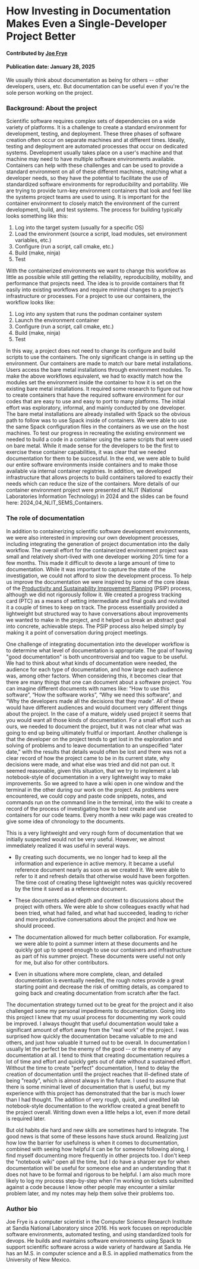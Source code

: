 # How Investing in Documentation Makes Even a Single-Developer Project Better

#### Contributed by [Joe Frye](https://github.com/fryeguy52)

#### Publication date: January 28, 2025

<!-- begin deck -->
We usually think about documentation as being for others -- other developers, users, etc.  But documentation can be useful even if you're the sole person working on the project.
<!-- end deck -->

### Background: About the project

Scientific software requires complex sets of dependencies on a wide variety of platforms.  It is a challenge to create a standard environment for development, testing, and deployment.  These three phases of software creation often occur on separate machines and at different times.  Ideally, testing and deployment are automated processes that occur on dedicated systems.  Development usually takes place on a user's machine and that machine may need to have multiple software environments available.  Containers can help with these challenges and can be used to provide a standard environment on all of these different machines, matching what a developer needs, so they have the potential to facilitate the use of standardized software environments for reproducibility and portability.   We are trying to provide turn-key environment containers that look and feel like the systems project teams are used to using.  It is important for the container environment to closely match the environment of the current development, build, and test systems. The process for building typically looks something like this:

1. Log into the target system (usually for a specific OS)
2. Load the environment (source a script, load modules, set environment variables, etc.)
3. Configure (run a script, call cmake, etc.)
4. Build (make, ninja)
5. Test

With the containerized environments we want to change this workflow as little as possible while still getting the reliability, reproducibility, mobility, and performance that projects need.  The idea is to provide containers that fit easily into existing workflows and require minimal changes to a project’s infrastructure or processes.  For a project to use our containers, the workflow looks like:

1. Log into any system that runs the podman container system
2. Launch the environment container
3. Configure (run a script, call cmake, etc.)
4. Build (make, ninja)
5. Test

In this way, a project does not need to change its configure and build scripts to use the containers. The only significant change is in setting up the environment.  Our containers are made to match our bare metal installations.  Users access the bare metal installations through environment modules. To make the above workflows equivalent, we had to exactly match how the modules set the environment inside the container to how it is set on the existing bare metal installations.   It required some research to figure out how to create containers that have the required software environment for our codes that are easy to use and easy to port to many platforms.  The initial effort was exploratory, informal, and mainly conducted by one developer. The bare metal installations are already installed with Spack so the obvious path to follow was to use Spack inside of containers.  We were able to use the same Spack configuration files in the containers as we use on the host machines.  To test our progress in recreating the existing environment we needed to build a code in a container using the same scripts that were used on bare metal.  While it made sense for the developers to be the first to exercise these container capabilities, it was clear that we needed documentation for them to be successful.  In the end, we were able to build our entire software environments inside containers and to make those available via internal container registries.  In addition, we developed infrastructure that allows projects to build containers tailored to exactly their needs which can reduce the size of the containers.  More details of our container environment project were presented at NLIT (National Laboratories Information Technology) in 2024 and the slides can be found here: 2024_04_NLIT_SEMS_Containers.

### The role of documentation

In addition to containerizing scientific software development environments, we were also interested in improving our own development processes, including integrating the generation of project documentation into the daily workflow. The overall effort for the containerized environment project was small and relatively short-lived with one developer working 20% time for a few months. This made it difficult to devote a large amount of time to documentation.  While it was important to capture the state of the investigation, we could not afford to slow the development process.  To help us improve the documentation we were inspired by some of the core ideas of the [Productivity and Sustainability Improvement Planning](https://bssw.io/blog_posts/productivity-and-sustainability-improvement-planning-psip) (PSIP) process, although we did not rigorously follow it.  We created a progress tracking card (PTC) as a means of setting intermediate and final goals and revisited it a couple of times to keep on track.  The process essentially provided a lightweight but structured way to have conversations about improvements we wanted to make in the project, and it helped us break an abstract goal into concrete, achievable steps.  The PSIP process also helped simply by making it a point of conversation during project meetings.

One challenge of integrating documentation into the developer workflow is to determine what level of documentation is appropriate.  The goal of having "good documentation" is both uncontroversial and too vague to be useful. We had to think about what kinds of documentation were needed, the audience for each type of documentation, and how large each audience was, among other factors. When considering this, it becomes clear that there are many things that one can document about a software project.  You can imagine different documents with names like: “How to use this software”, “How the software works”, “Why we need this software”, and “Why the developers made all the decisions that they made”.  All of these would have different audiences and would document very different things about the project.  In the case of a mature, widely used project it seems that you would want all those kinds of documentation.  For a small effort such as ours, we needed to document the project, but it was not clear what was going to end up being ultimately fruitful or important.  Another challenge is that the developer on the project tends to get lost in the exploration and solving of problems and to leave documentation to an unspecified “later date,” with the results that details would often be lost and there was not a clear record of how the project came to be in its current state, why decisions were made, and what else was tried and did not pan out.   It seemed reasonable, given this situation, that we try to implement a lab notebook-style of documentation in a very lightweight way to make improvements.  So we agreed to have a wiki open in one window and the terminal in the other during our work on the project.   As problems were encountered, we could copy and paste code snippets, notes, and commands run on the command line in the terminal, into the wiki to create a record of the process of investigating how to best create and use containers for our code teams.  Every month a new wiki page was created to give some idea of chronology to the documents.

This is a very lightweight and very rough form of documentation that we initially suspected would not be very useful.  However, we almost immediately realized it was useful in several ways.

- By creating such documents, we no longer had to keep all the information and experience in active memory.  It became a useful reference document nearly as soon as we created it.  We were able to refer to it and refresh details that otherwise would have been forgotten.  The time cost of creating these lightweight notes was quickly recovered by the time it saved as a reference document.

- These documents added depth and context to discussions about the project with others. We were able to show colleagues exactly what had been tried, what had failed, and what had succeeded, leading to richer and more productive conversations about the project and how we should proceed.

- The documentation allowed for much better collaboration.  For example, we were able to point a summer intern at these documents and he quickly got up to speed enough to use our containers and infrastructure as part of his summer project.  These documents were useful not only for me, but also for other contributors.

- Even in situations where more complete, clean, and detailed documentation is eventually needed, the rough notes provide a great starting point and decrease the risk of omitting details, as compared to going back and creating documentation from scratch after the fact.

The documentation strategy turned out to be great for the project and it also challenged some my personal impediments to documentation. Going into this project I knew that my usual process for documenting my work could be improved.  I always thought that useful documentation would take a significant amount of effort away from the "real work" of the project. I was surprised how quickly the documentation became valuable to me and others, and just how valuable it turned out to be overall.  In documentation I usually let the perfect be the enemy of the good -- or the enemy of any documentation at all.  I tend to think that creating documentation requires a lot of time and effort and quickly gets out of date without a sustained effort. Without the time to create "perfect" documentation, I tend to delay the creation of documentation until the project reaches that ill-defined state of being "ready", which is almost always in the future.  I used to assume that there is some minimal level of documentation that is useful, but my experience with this project has demonstrated that the bar is much lower than I had thought. The addition of very rough, quick, and unedited lab notebook-style documentation to the workflow created a great benefit to the project overall. Writing down even a little helps a lot, even if more detail is required later.

But old habits die hard and new skills are sometimes hard to integrate.  The good news is that some of these lessons have stuck around.   Realizing just how low the barrier for usefulness is when it comes to documentation, combined with seeing how helpful it can be for someone following along, I find myself documenting more frequently in other projects too.  I don't keep the "notebook wiki" open all the time, but I do have a sharper eye for when documentation will be useful for someone else and an understanding that it does not have to be formal and rigorous to be helpful.   I am also much more likely to log my process step-by-step when I'm working on tickets submitted against a code because I know other people may encounter a similar problem later, and my notes may help them solve their problems too.

### Author bio

Joe Frye is a computer scientist in the Computer Science Research Institute at Sandia National Laboratory since 2016.  His work focuses on reproducible software environments, automated testing, and using standardized tools for devops.  He builds and maintains software environments using Spack to support scientific software across a wide variety of hardware at Sandia. He has an M.S. in computer science and a B.S. in applied mathematics from the University of New Mexico.

<!---
Publish: Yes
Track: deep dive
Topics: documentation
--->
